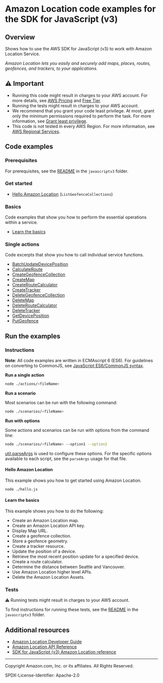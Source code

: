 # Amazon Location code examples for the SDK for JavaScript (v3)

## Overview

Shows how to use the AWS SDK for JavaScript (v3) to work with Amazon Location Service.

<!--custom.overview.start-->
<!--custom.overview.end-->

_Amazon Location lets you easily and securely add maps, places, routes, geofences, and trackers, to your applications._

## ⚠ Important

* Running this code might result in charges to your AWS account. For more details, see [AWS Pricing](https://aws.amazon.com/pricing/) and [Free Tier](https://aws.amazon.com/free/).
* Running the tests might result in charges to your AWS account.
* We recommend that you grant your code least privilege. At most, grant only the minimum permissions required to perform the task. For more information, see [Grant least privilege](https://docs.aws.amazon.com/IAM/latest/UserGuide/best-practices.html#grant-least-privilege).
* This code is not tested in every AWS Region. For more information, see [AWS Regional Services](https://aws.amazon.com/about-aws/global-infrastructure/regional-product-services).

<!--custom.important.start-->
<!--custom.important.end-->

## Code examples

### Prerequisites

For prerequisites, see the [README](../../README.md#Prerequisites) in the `javascriptv3` folder.


<!--custom.prerequisites.start-->
<!--custom.prerequisites.end-->

### Get started

- [Hello Amazon Location](hello.js#L4) (`ListGeofenceCollections`)


### Basics

Code examples that show you how to perform the essential operations within a service.

- [Learn the basics](scenarios/location-service-basics.js)


### Single actions

Code excerpts that show you how to call individual service functions.

- [BatchUpdateDevicePosition](actions/batch-update-device-position.js#L4)
- [CalculateRoute](actions/calculate-distance-async.js#L4)
- [CreateGeofenceCollection](actions/create-geofence-collection.js#L4)
- [CreateMap](actions/create-map.js#L4)
- [CreateRouteCalculator](actions/create-route-calculator.js#L4)
- [CreateTracker](actions/create-tracker.js#L4)
- [DeleteGeofenceCollection](actions/delete-geofence-collection.js#L4)
- [DeleteMap](actions/delete-map.js#L4)
- [DeleteRouteCalculator](actions/delete-route-calculator.js#L4)
- [DeleteTracker](actions/delete-tracker.js#L4)
- [GetDevicePosition](actions/get-device-position.js#L4)
- [PutGeofence](actions/put-geofence.js#L4)


<!--custom.examples.start-->
<!--custom.examples.end-->

## Run the examples

### Instructions

**Note**: All code examples are written in ECMAscript 6 (ES6). For guidelines on converting to CommonJS, see
[JavaScript ES6/CommonJS syntax](https://docs.aws.amazon.com/sdk-for-javascript/v3/developer-guide/sdk-examples-javascript-syntax.html).

**Run a single action**

```bash
node ./actions/<fileName>
```

**Run a scenario**

Most scenarios can be run with the following command:
```bash
node ./scenarios/<fileName>
```

**Run with options**

Some actions and scenarios can be run with options from the command line:
```bash
node ./scenarios/<fileName> --option1 --option2
```
[util.parseArgs](https://nodejs.org/api/util.html#utilparseargsconfig) is used to configure
these options. For the specific options available to each script, see the `parseArgs` usage
for that file.

<!--custom.instructions.start-->
<!--custom.instructions.end-->

#### Hello Amazon Location

This example shows you how to get started using Amazon Location.

```bash
node ./hello.js
```

#### Learn the basics

This example shows you how to do the following:

- Create an Amazon Location map.
- Create an Amazon Location API key.
- Display Map URL.
- Create a geofence collection.
- Store a geofence geometry.
- Create a tracker resource.
- Update the position of a device.
- Retrieve the most recent position update for a specified device.
- Create a route calculator.
- Determine the distance between Seattle and Vancouver.
- Use Amazon Location higher level APIs.
- Delete the Amazon Location Assets.

<!--custom.basic_prereqs.location_Scenario.start-->
<!--custom.basic_prereqs.location_Scenario.end-->


<!--custom.basics.location_Scenario.start-->
<!--custom.basics.location_Scenario.end-->


### Tests

⚠ Running tests might result in charges to your AWS account.


To find instructions for running these tests, see the [README](../../README.md#Tests)
in the `javascriptv3` folder.



<!--custom.tests.start-->
<!--custom.tests.end-->

## Additional resources

- [Amazon Location Developer Guide](https://docs.aws.amazon.com/location/latest/developerguide/what-is.html)
- [Amazon Location API Reference](https://docs.aws.amazon.com/location/latest/APIReference/Welcome.html)
- [SDK for JavaScript (v3) Amazon Location reference](https://docs.aws.amazon.com/AWSJavaScriptSDK/v3/latest/client/location/)

<!--custom.resources.start-->
<!--custom.resources.end-->

---

Copyright Amazon.com, Inc. or its affiliates. All Rights Reserved.

SPDX-License-Identifier: Apache-2.0
